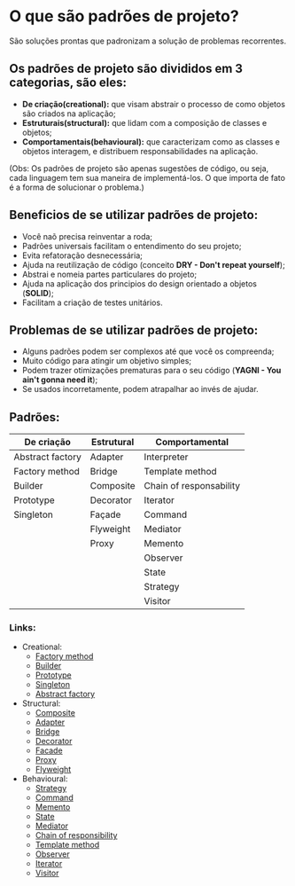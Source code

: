 # O que são padrões de projeto?
São soluções prontas que padronizam a solução de problemas recorrentes.

## Os padrões de projeto são divididos em 3 categorias, são eles:
- **De criação(creational):** que visam abstrair o processo de como objetos são criados na aplicação;
- **Estruturais(structural):** que lidam com a composição de classes e objetos;
- **Comportamentais(behavioural):** que caracterizam como as classes e objetos interagem, e distribuem responsabilidades na aplicação.

(Obs: Os padrões de projeto são apenas sugestões de código, ou seja, cada linguagem tem sua maneira de implementá-los. O que importa de fato é a forma de solucionar o problema.)

## Beneficios de se utilizar padrões de projeto:
- Você naõ precisa reinventar a roda;
- Padrões universais facilitam o entendimento do seu projeto;
- Evita refatoração desnecessária;
- Ajuda na reutilização de código (conceito **DRY - Don't repeat yourself**);
- Abstrai e nomeia partes particulares do projeto;
- Ajuda na aplicação dos principios do design orientado a objetos (**SOLID**);
- Facilitam a criação de testes unitários.

## Problemas de se utilizar padrões de projeto:
- Alguns padrões podem ser complexos até que você os compreenda;
- Muito código para atingir um objetivo simples;
- Podem trazer otimizações prematuras para o seu código (**YAGNI - You ain't gonna need it**);
- Se usados incorretamente, podem atrapalhar ao invés de ajudar.

## Padrões:
|De criação      |Estrutural |Comportamental         |
|----------------|-----------|-----------------------|
|Abstract factory|Adapter    |Interpreter            |
|Factory method  |Bridge     |Template method        |
|Builder         |Composite  |Chain of responsability|
|Prototype       |Decorator  |Iterator               |
|Singleton       |Façade     |Command                |
|                |Flyweight  |Mediator               |
|                |Proxy      |Memento                |
|                |           |Observer               |
|                |           |State                  |
|                |           |Strategy               |
|                |           |Visitor                |

### Links:

- Creational:
  - [Factory method](./src/creational/factory-method/FACTORY_METHOD.md)
  - [Builder](./src/creational/builder/BUILDER.md)
  - [Prototype](./src/creational/prototype/PROTOTYPE.md)
  - [Singleton](./src/creational/singleton/SINGLETON.md)
  - [Abstract factory](./src/creational/abstract-factory/ABSTRACT_FACTORY.md)
- Structural:
  - [Composite](./src/structural/composite/COMPOSITE.md)
  - [Adapter](./src/structural/adapter/ADAPTER.md)
  - [Bridge](./src/structural/bridge/BRIDGE.md)
  - [Decorator](./src/structural/decorator/DECORATOR.md)
  - [Facade](./src/structural/facade/FACADE.md)
  - [Proxy](./src/structural/proxy/PROXY.md)
  - [Flyweight](./src/structural/flyweight/FLYWEIGHT.md)
- Behavioural:
  - [Strategy](./src/behavioural/strategy/STRATEGY.md)
  - [Command](./src/behavioural/command/COMMAND.md)
  - [Memento](./src/behavioural/memento/MEMENTO.md)
  - [State](./src/behavioural/state/STATE.md)
  - [Mediator](./src/behavioural/mediator/MEDIATOR.md)
  - [Chain of responsibility](./src/behavioural/chain-of-responsibility/CHAIN_OF_RESPONSIBILITY.md)
  - [Template method](./src/behavioural/template-method/TEMPLATE_METHOD.md)
  - [Observer](./src/behavioural/observer/OBSERVER.md)
  - [Iterator](./src/behavioural/iterator/ITERATOR.md)
  - [Visitor](./src/behavioural/visitor/VISITOR.md)
